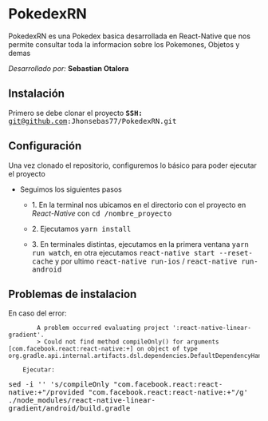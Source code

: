 # PokedexRN
PokedexRN es una Pokedex basica desarrollada en React-Native que nos permite consultar toda la informacion sobre los Pokemones, Objetos y demas

*Desarrollado por:* **Sebastian Otalora**

## Instalación
Primero se debe clonar el proyecto
<kbd>**SSH:** git@github.com:Jhonsebas77/PokedexRN.git</kbd>

## Configuración 
 Una vez clonado el repositorio, configuremos lo básico para poder ejecutar el proyecto  
 
   -  Seguimos los siguientes pasos
	     -  1\. En la terminal nos ubicamos en el directorio con el proyecto en *React-Native* con <kbd>cd /nombre_proyecto </kbd>  
	     - 2\. Ejecutamos <kbd>yarn install </kbd>  
	     
	   - 3\. En terminales distintas, ejecutamos en la primera ventana <kbd>yarn run watch</kbd>, en otra ejecutamos <kbd>react-native start --reset-cache</kbd> y por ultimo  <kbd>react-native run-ios</kbd> / <kbd>react-native run-android</kbd>

## Problemas de instalacion 

En caso del error:

            A problem occurred evaluating project ':react-native-linear-gradient'.
            > Could not find method compileOnly() for arguments [com.facebook.react:react-native:+] on object of type org.gradle.api.internal.artifacts.dsl.dependencies.DefaultDependencyHandler.

        Ejecutar:
<kbd>sed -i '' 's/compileOnly "com.facebook.react:react-native:+"/provided "com.facebook.react:react-native:+"/g' ./node_modules/react-native-linear-gradient/android/build.gradle</kbd> 
